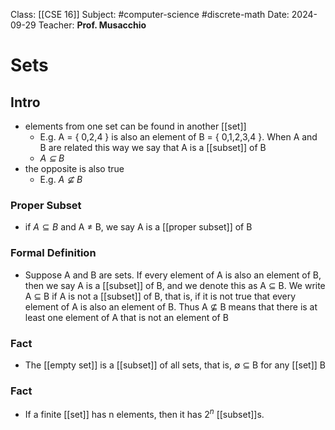 
Class: [[CSE 16]]
Subject: #computer-science #discrete-math 
Date: 2024-09-29
Teacher: **Prof. Musacchio**

# Sets

## Intro
- elements from one set can be found in another [[set]]
	- E.g. A = { 0,2,4 } is also an element of B = { 0,1,2,3,4 }. When A and B are related this way we say that A is a [[subset]] of B
	-  *A $\subseteq$ B*
- the opposite is also true
	- E.g. *A $\nsubseteq$ B*
### Proper Subset
- if ${A} \subseteq {B}$ and A $\neq$ B, we say A is a [[proper subset]] of B

### Formal Definition
- Suppose A and B are sets. If every element of A is also an element of B, then we say A is a [[subset]] of B, and we denote this as A $\subseteq$ B. We write A $\subseteq$ B if A is not a [[subset]] of B, that is, if it is not true that every element of A is also an element of B. Thus A $\nsubseteq$ B means that there is at least one element of A that is not an element of B

### Fact
- The [[empty set]] is a [[subset]] of all sets, that is, $\emptyset$ ⊆ B for any [[set]] B

### Fact
- If a finite [[set]] has n elements, then it has 2$^n$ [[subset]]s.
